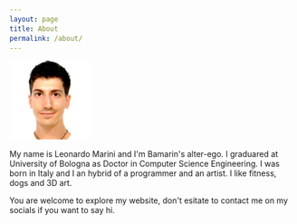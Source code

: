 ```yaml
---
layout: page
title: About
permalink: /about/
---
```


<img src="/assets/images/fototessera2019.jpg" />

My name is Leonardo Marini and I'm Bamarin's alter-ego.
I graduared at University of Bologna as Doctor in Computer Science Engineering.
I was born in Italy and I an hybrid of a programmer and an artist.
I like fitness, dogs and 3D art.

You are welcome to explore my website, don't esitate to contact me on my socials if you want to say hi.

